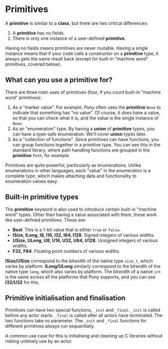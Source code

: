 # Primitives

A __primitive__ is similar to a __class__, but there are two critical 
differences:

1. A __primitive__ has no fields.
2. There is only one instance of a user-defined __primitive__.

Having no fields means primitives are never mutable. Having a single instance 
means that if your code calls a constructor on a __primitive__ type, it always 
gets the same result back (except for built-in "machine word" primitives, 
covered below).

## What can you use a __primitive__ for?

There are three main uses of primitives (four, if you count built-in 
"machine word" primitives).

1. As a "marker value". For example, Pony often uses the __primitive__ `None` 
to indicate that something has "no value". Of course, it _does_ have a value, 
so that you can check what it is, and the value is the single instance of 
`None`.
2. As an "enumeration" type. By having a __union__ of __primitive__ types, 
you can have a type-safe enumeration. We'll cover __union__ types later.
3. As a "collection of functions". Since primitives can have functions, you can 
group functions together in a primitive type. You can see this in the standard 
library, where path handling functions are grouped in the __primitive__ `Path`, 
for example.

Primitives are quite powerful, particularly as enumerations. Unlike 
enumerations in other languages, each "value" in the enumeration is a complete 
type, which makes attaching data and functionality to enumeration values easy.

## Built-in primitive types

The __primitive__ keyword is also used to introduce certain built-in 
"machine word" types. Other than having a value associated with them, these 
work like user-defined primitives. These are:

* __Bool__. This is a 1-bit value that is either `true` or `false`.
* __ISize, ILong, I8, I16, I32, I64, I128__. Signed integers of various widths.
* __USize, ULong, U8, U16, U32, U64, U128__. Unsigned integers of various 
widths.
* __F32, F64__. Floating point numbers of various widths.

__ISize/USize__ correspond to the bitwidth of the native type `size_t`, which 
varies by platform. __ILong/ULong__ similarly correspond to the bitwidth of the 
native type `long`, which also varies by platform. The bitwidth of a native `int` 
is the same across all the platforms that Pony supports, and you can use 
__I32/U32__ for this.

## Primitive initialisation and finalisation

Primitives can have two special functions, `_init` and `_final`. `_init` is
called before any actor starts. `_final` is called after all actors have
terminated. The two functions take no parameter. The `_init` and `_final`
functions for different primitives always run sequentially.

A common use case for this is initialising and cleaning up C libraries without
risking untimely use by an actor.
